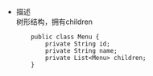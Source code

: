 * 描述  
    树形结构，拥有children
    
    ~~~
        public class Menu {
            private String id;
            private String name;
            private List<Menu> children;
        }
    ~~~   